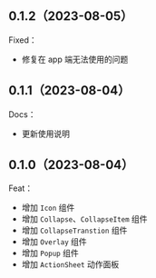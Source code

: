## 0.1.2（2023-08-05）
Fixed：
- 修复在 app 端无法使用的问题
## 0.1.1（2023-08-04）
Docs：
- 更新使用说明
## 0.1.0（2023-08-04）
Feat：
- 增加 `Icon` 组件
- 增加 `Collapse`、`CollapseItem` 组件
- 增加 `CollapseTranstion`  组件
- 增加 `Overlay` 组件
- 增加 `Popup` 组件
- 增加 `ActionSheet` 动作面板
